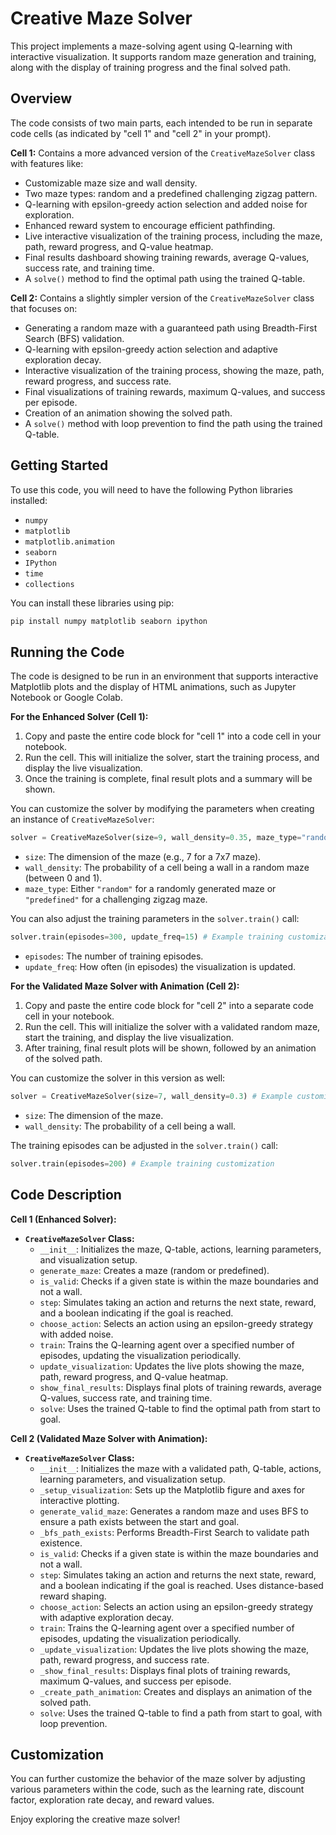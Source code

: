 # Creative Maze Solver

This project implements a maze-solving agent using Q-learning with interactive visualization. It supports random maze generation and training, along with the display of training progress and the final solved path.

## Overview

The code consists of two main parts, each intended to be run in separate code cells (as indicated by "cell 1" and "cell 2" in your prompt).

**Cell 1:** Contains a more advanced version of the `CreativeMazeSolver` class with features like:

* Customizable maze size and wall density.
* Two maze types: random and a predefined challenging zigzag pattern.
* Q-learning with epsilon-greedy action selection and added noise for exploration.
* Enhanced reward system to encourage efficient pathfinding.
* Live interactive visualization of the training process, including the maze, path, reward progress, and Q-value heatmap.
* Final results dashboard showing training rewards, average Q-values, success rate, and training time.
* A `solve()` method to find the optimal path using the trained Q-table.

**Cell 2:** Contains a slightly simpler version of the `CreativeMazeSolver` class that focuses on:

* Generating a random maze with a guaranteed path using Breadth-First Search (BFS) validation.
* Q-learning with epsilon-greedy action selection and adaptive exploration decay.
* Interactive visualization of the training process, showing the maze, path, reward progress, and success rate.
* Final visualizations of training rewards, maximum Q-values, and success per episode.
* Creation of an animation showing the solved path.
* A `solve()` method with loop prevention to find the path using the trained Q-table.

## Getting Started

To use this code, you will need to have the following Python libraries installed:

* `numpy`
* `matplotlib`
* `matplotlib.animation`
* `seaborn`
* `IPython`
* `time`
* `collections`

You can install these libraries using pip:

```bash
pip install numpy matplotlib seaborn ipython
```

## Running the Code

The code is designed to be run in an environment that supports interactive Matplotlib plots and the display of HTML animations, such as Jupyter Notebook or Google Colab.

**For the Enhanced Solver (Cell 1):**

1.  Copy and paste the entire code block for "cell 1" into a code cell in your notebook.
2.  Run the cell. This will initialize the solver, start the training process, and display the live visualization.
3.  Once the training is complete, final result plots and a summary will be shown.

You can customize the solver by modifying the parameters when creating an instance of `CreativeMazeSolver`:

```python
solver = CreativeMazeSolver(size=9, wall_density=0.35, maze_type="random") # Example customization
```

* `size`: The dimension of the maze (e.g., 7 for a 7x7 maze).
* `wall_density`: The probability of a cell being a wall in a random maze (between 0 and 1).
* `maze_type`: Either `"random"` for a randomly generated maze or `"predefined"` for a challenging zigzag maze.

You can also adjust the training parameters in the `solver.train()` call:

```python
solver.train(episodes=300, update_freq=15) # Example training customization
```

* `episodes`: The number of training episodes.
* `update_freq`: How often (in episodes) the visualization is updated.

**For the Validated Maze Solver with Animation (Cell 2):**

1.  Copy and paste the entire code block for "cell 2" into a separate code cell in your notebook.
2.  Run the cell. This will initialize the solver with a validated random maze, start the training, and display the live visualization.
3.  After training, final result plots will be shown, followed by an animation of the solved path.

You can customize the solver in this version as well:

```python
solver = CreativeMazeSolver(size=7, wall_density=0.3) # Example customization
```

* `size`: The dimension of the maze.
* `wall_density`: The probability of a cell being a wall.

The training episodes can be adjusted in the `solver.train()` call:

```python
solver.train(episodes=200) # Example training customization
```

## Code Description

**Cell 1 (Enhanced Solver):**

* **`CreativeMazeSolver` Class:**
    * `__init__`: Initializes the maze, Q-table, actions, learning parameters, and visualization setup.
    * `generate_maze`: Creates a maze (random or predefined).
    * `is_valid`: Checks if a given state is within the maze boundaries and not a wall.
    * `step`: Simulates taking an action and returns the next state, reward, and a boolean indicating if the goal is reached.
    * `choose_action`: Selects an action using an epsilon-greedy strategy with added noise.
    * `train`: Trains the Q-learning agent over a specified number of episodes, updating the visualization periodically.
    * `update_visualization`: Updates the live plots showing the maze, path, reward progress, and Q-value heatmap.
    * `show_final_results`: Displays final plots of training rewards, average Q-values, success rate, and training time.
    * `solve`: Uses the trained Q-table to find the optimal path from start to goal.

**Cell 2 (Validated Maze Solver with Animation):**

* **`CreativeMazeSolver` Class:**
    * `__init__`: Initializes the maze with a validated path, Q-table, actions, learning parameters, and visualization setup.
    * `_setup_visualization`: Sets up the Matplotlib figure and axes for interactive plotting.
    * `generate_valid_maze`: Generates a random maze and uses BFS to ensure a path exists between the start and goal.
    * `_bfs_path_exists`: Performs Breadth-First Search to validate path existence.
    * `is_valid`: Checks if a given state is within the maze boundaries and not a wall.
    * `step`: Simulates taking an action and returns the next state, reward, and a boolean indicating if the goal is reached. Uses distance-based reward shaping.
    * `choose_action`: Selects an action using an epsilon-greedy strategy with adaptive exploration decay.
    * `train`: Trains the Q-learning agent over a specified number of episodes, updating the visualization periodically.
    * `_update_visualization`: Updates the live plots showing the maze, path, reward progress, and success rate.
    * `_show_final_results`: Displays final plots of training rewards, maximum Q-values, and success per episode.
    * `_create_path_animation`: Creates and displays an animation of the solved path.
    * `solve`: Uses the trained Q-table to find a path from start to goal, with loop prevention.

## Customization

You can further customize the behavior of the maze solver by adjusting various parameters within the code, such as the learning rate, discount factor, exploration rate decay, and reward values.

Enjoy exploring the creative maze solver!
```